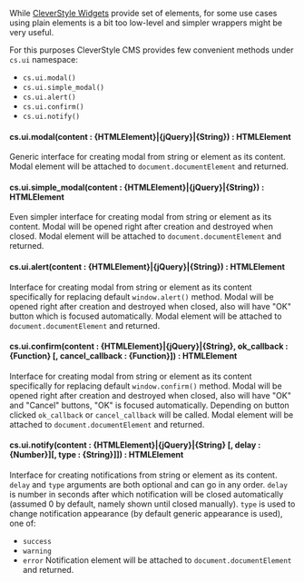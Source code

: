 While [CleverStyle Widgets](/docs/CleverStyle-Widgets.md) provide set of elements, for some use cases using plain elements is a bit too low-level and simpler wrappers might be very useful.

For this purposes CleverStyle CMS provides few convenient methods under `cs.ui` namespace:
* `cs.ui.modal()`
* `cs.ui.simple_modal()`
* `cs.ui.alert()`
* `cs.ui.confirm()`
* `cs.ui.notify()`

#### cs.ui.modal(content : {HTMLElement}|{jQuery}|{String}) : HTMLElement
Generic interface for creating modal from string or element as its content.
Modal element will be attached to `document.documentElement` and returned.

#### cs.ui.simple_modal(content : {HTMLElement}|{jQuery}|{String}) : HTMLElement
Even simpler interface for creating modal from string or element as its content.
Modal will be opened right after creation and destroyed when closed.
Modal element will be attached to `document.documentElement` and returned.

#### cs.ui.alert(content : {HTMLElement}|{jQuery}|{String}) : HTMLElement
Interface for creating modal from string or element as its content specifically for replacing default `window.alert()` method.
Modal will be opened right after creation and destroyed when closed, also will have "OK" button which is focused automatically.
Modal element will be attached to `document.documentElement` and returned.

#### cs.ui.confirm(content : {HTMLElement}|{jQuery}|{String}, ok_callback : {Function} [, cancel_callback : {Function}]) : HTMLElement
Interface for creating modal from string or element as its content specifically for replacing default `window.confirm()` method.
Modal will be opened right after creation and destroyed when closed, also will have "OK" and "Cancel" buttons, "OK" is focused automatically.
Depending on button clicked `ok_callback` or `cancel_callback` will be called.
Modal element will be attached to `document.documentElement` and returned.

#### cs.ui.notify(content : {HTMLElement}|{jQuery}|{String} [, delay : {Number}][, type : {String}]]) : HTMLElement
Interface for creating notifications from string or element as its content.
`delay` and `type` arguments are both optional and can go in any order.
`delay` is number in seconds after which notification will be closed automatically (assumed 0 by default, namely shown until closed manually).
`type` is used to change notification appearance (by default generic appearance is used), one of:
* `success`
* `warning`
* `error`
Notification element will be attached to `document.documentElement` and returned.
